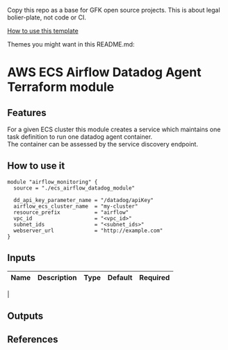 Copy this repo as a base for GFK open source projects. This is about legal bolier-plate, not code or CI.

[How to use this template](./TEMPLATE_README.md)

Themes you might want in this README.md:
# AWS ECS Airflow Datadog Agent Terraform module

## Features
For a given ECS cluster this module creates a service which maintains one task definition to run one datadog agent container.  
The container can be assessed by the service discovery endpoint.

## How to use it
```hcl
module "airflow_monitoring" {
  source = "./ecs_airflow_datadog_module"

  dd_api_key_parameter_name = "/datadog/apiKey"
  airflow_ecs_cluster_name  = "my-cluster"
  resource_prefix           = "airflow"
  vpc_id                    = "<vpc_id>"
  subnet_ids                = "<subnet_ids>"
  webserver_url             = "http://example.com"
}

```
## Inputs
| Name | Description | Type | Default | Required |
|------|-------------|------|---------|:--------:|
| 
## Outputs
## References
